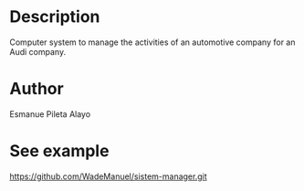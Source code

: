 # Description
Computer system to manage the activities of an automotive company for an Audi company.



# Author
Esmanue Pileta Alayo

# See example
https://github.com/WadeManuel/sistem-manager.git


